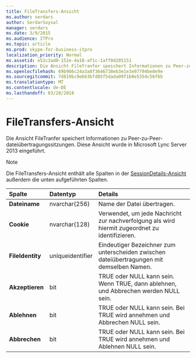 ```yaml
---
title: FileTransfers-Ansicht
ms.author: serdars
author: SerdarSoysal
manager: serdars
ms.date: 3/9/2015
ms.audience: ITPro
ms.topic: article
ms.prod: skype-for-business-itpro
localization_priority: Normal
ms.assetid: e52c3ad0-152e-4a18-af1c-1aff0d205151
description: Die Ansicht FileTranfer speichert Informationen zu Peer-zu-Peer-dateiübertragungssitzungen. Diese Ansicht wurde in Microsoft Lync Server 2013 eingeführt.
ms.openlocfilehash: 69b986c24a3a8f3646738eb3e1e3e97794be8e9e
ms.sourcegitcommit: 7d819bc9eb63bfd85f5dada09f1b8e5354c56f6b
ms.translationtype: MT
ms.contentlocale: de-DE
ms.lasthandoff: 03/28/2018
---
```

# <a name="filetransfers-view"></a>FileTransfers-Ansicht
 
Die Ansicht FileTranfer speichert Informationen zu Peer-zu-Peer-dateiübertragungssitzungen. Diese Ansicht wurde in Microsoft Lync Server 2013 eingeführt.
  
> [!NOTE]
> Die FileTransfers-Ansicht enthält alle Spalten in der [SessionDetails-Ansicht](sessiondetails-0.md) außerdem die unten aufgeführten Spalten.
  
|**Spalte**|**Datentyp**|**Details**|
|:-----|:-----|:-----|
|**Dateiname** <br/> |nvarchar(256)  <br/> |Name der Datei übertragen.  <br/> |
|**Cookie** <br/> |nvarchar(128)  <br/> |Verwendet, um jede Nachricht zur nachverfolgung als wird hiermit zugeordnet zu identifizieren.  <br/> |
|**FileIdentity** <br/> |uniqueidentifier  <br/> |Eindeutiger Bezeichner zum unterscheiden zwischen dateiübertragungen mit demselben Namen.  <br/> |
|**Akzeptieren** <br/> |bit  <br/> |TRUE oder NULL kann sein. Wenn TRUE, dann ablehnen, und Abbrechen werden NULL sein.  <br/> |
|**Ablehnen** <br/> |bit  <br/> |TRUE oder NULL kann sein. Bei TRUE wird annehmen und Abbrechen NULL sein.  <br/> |
|**Abbrechen** <br/> |bit  <br/> |TRUE oder NULL kann sein. Bei TRUE wird annehmen und Ablehnen NULL sein.  <br/> |
   

